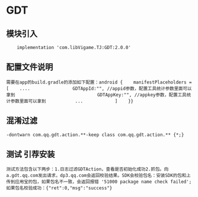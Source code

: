 # GDT

## 模块引入

```text
    implementation 'com.libVigame.TJ:GDT:2.0.0'
```

## 配置文件说明

```text
需要在app的build.gradle的添加如下配置：android {    manifestPlaceholders = [    ....                GDTAppId:"", //appid参数，配置工具统计参数里面可以拿到                               GDTAppKey:"", //appkey参数，配置工具统计参数里面可以拿到           ...            ]    }}
```

## 混淆过滤

```text
-dontwarn com.qq.gdt.action.**-keep class com.qq.gdt.action.** {*;}
```

## 测试 引荐安装

```text
测试方法包含以下两步：1.日志过滤GDTAction，查看是否初始化成功2.抓包。向a.gdt.qq.com发出请求，dp3.qq.com会返回校验结果。SDK会校验包名：安装SDK的包和上传到应用宝的包，如果包名不一致，会返回报错 '51000 package name check failed';如果包名校验成功：{"ret":0,"msg":"success"}
```

